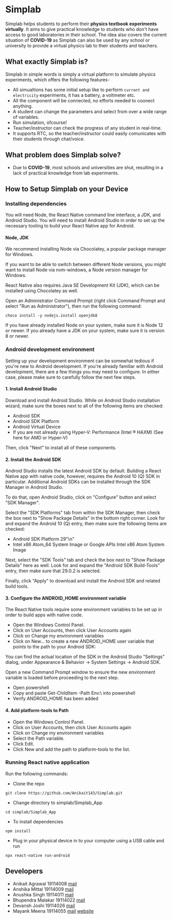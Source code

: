 # Simplab
Simplab helps students to perform their **physics textbook experiments virtually**.
It aims to give practical knowledge to students who don't have access to good laboratories in their school.
The idea also covers the current situation of **COVID-19** as Simplab can also be used by any school or university to provide a virtual physics lab to their students and teachers.

## What exactly Simplab is?
Simplab in simple words is simply a virtual platform to simulate physics experiments, which offers the following features-
- All simualtions has some initial setup like to perform `current and electricity` experiments, it has a battery, a voltmeter etc.
- All the component will be connected, no efforts needed to coonect anything.
- A student can change the parameters and select from over a wide range of variables.
- Run simulation, ofcourse!
- Teacher/instructor can check the progress of any student in real-time.
- It supports RTC, so the teacher/instructor could easily comunicates with their students through chat/voice.

## What problem does Simplab solve?
- Due to **COVID-19**, most schools and universities are shut, resulting in a lack of practical knowledge from lab experiments.

## How to Setup Simplab on your Device
### Installing dependencies
You will need Node, the React Native command line interface, a JDK, and Android Studio.
You will need to install Android Studio in order to set up the necessary tooling to build your React Native app for Android.
#### Node, JDK
We recommend installing Node via Chocolatey, a popular package manager for Windows.

If you want to be able to switch between different Node versions, you might want to install Node via nvm-windows, a Node version manager for Windows.

React Native also requires Java SE Development Kit (JDK), which can be installed using Chocolatey as well.

Open an Administrator Command Prompt (right click Command Prompt and select "Run as Administrator"), then run the following command:
```
choco install -y nodejs.install openjdk8
```
If you have already installed Node on your system, make sure it is Node 12 or newer. If you already have a JDK on your system, make sure it is version 8 or newer.

### Android development environment

Setting up your development environment can be somewhat tedious if you're new to Android development. If you're already familiar with Android development, there are a few things you may need to configure. In either case, please make sure to carefully follow the next few steps.

#### 1. Install Android Studio
Download and install Android Studio. While on Android Studio installation wizard, make sure the boxes next to all of the following items are checked:

- Android SDK
- Android SDK Platform
- Android Virtual Device
- If you are not already using Hyper-V: Performance (Intel ® HAXM) (See here for AMD or Hyper-V)

Then, click "Next" to install all of these components.

#### 2. Install the Android SDK
Android Studio installs the latest Android SDK by default. Building a React Native app with native code, however, requires the Android 10 (Q) SDK in particular. Additional Android SDKs can be installed through the SDK Manager in Android Studio.

To do that, open Android Studio, click on "Configure" button and select "SDK Manager".

Select the "SDK Platforms" tab from within the SDK Manager, then check the box next to "Show Package Details" in the bottom right corner. Look for and expand the Android 10 (Q) entry, then make sure the following items are checked:

- Android SDK Platform 29"\n"
- Intel x86 Atom_64 System Image or Google APIs Intel x86 Atom System Image

Next, select the "SDK Tools" tab and check the box next to "Show Package Details" here as well. Look for and expand the "Android SDK Build-Tools" entry, then make sure that 29.0.2 is selected.

Finally, click "Apply" to download and install the Android SDK and related build tools.

#### 3. Configure the ANDROID_HOME environment variable
The React Native tools require some environment variables to be set up in order to build apps with native code.

- Open the Windows Control Panel.
- Click on User Accounts, then click User Accounts again
- Click on Change my environment variables
- Click on New... to create a new ANDROID_HOME user variable that points to the path to your Android SDK:

You can find the actual location of the SDK in the Android Studio "Settings" dialog, under Appearance & Behavior → System Settings → Android SDK.

Open a new Command Prompt window to ensure the new environment variable is loaded before proceeding to the next step.

- Open powershell
- Copy and paste Get-ChildItem -Path Env:\ into powershell
- Verify ANDROID_HOME has been added

#### 4. Add platform-tools to Path
- Open the Windows Control Panel.
- Click on User Accounts, then click User Accounts again
- Click on Change my environment variables
- Select the Path variable.
- Click Edit.
- Click New and add the path to platform-tools to the list.

### Running React native application
Run the following commands:
- Clone the repo

`
git clone https://github.com/Anikait143/Simplab.git
`
- Change directory to simplab/Simplab_App

`
cd simplab/Simplab_App
`
- To install dependencies

`
npm install
`
- Plug in your physical device in to your computer using a USB cable and run

`
npx react-native run-android
`

## Developers
- Anikait Agrawal 19114008 [mail](mailto:anikait_a@iitr.ac.in)
- Anshika Mittal 19114009 [mail](mailto:anshika_m@cs.iitr.ac.in)
- Anushka Singh 19114011 [mail](mailto:anushka_s@cs.iitr.ac.in)
- Bhupendra Malakar 19114022 [mail](mailto:bhupendra_m@cs.iitr.ac.in)
- Devansh Joshi 19114026 [mail](mailto:devansh_j@cs.iitr.ac.in)
- Mayank Meena 19114055 [mail](mailto:mayank_m@cs.iitr.ac.in) [website](https://mayankmeena.netlify.app/)
